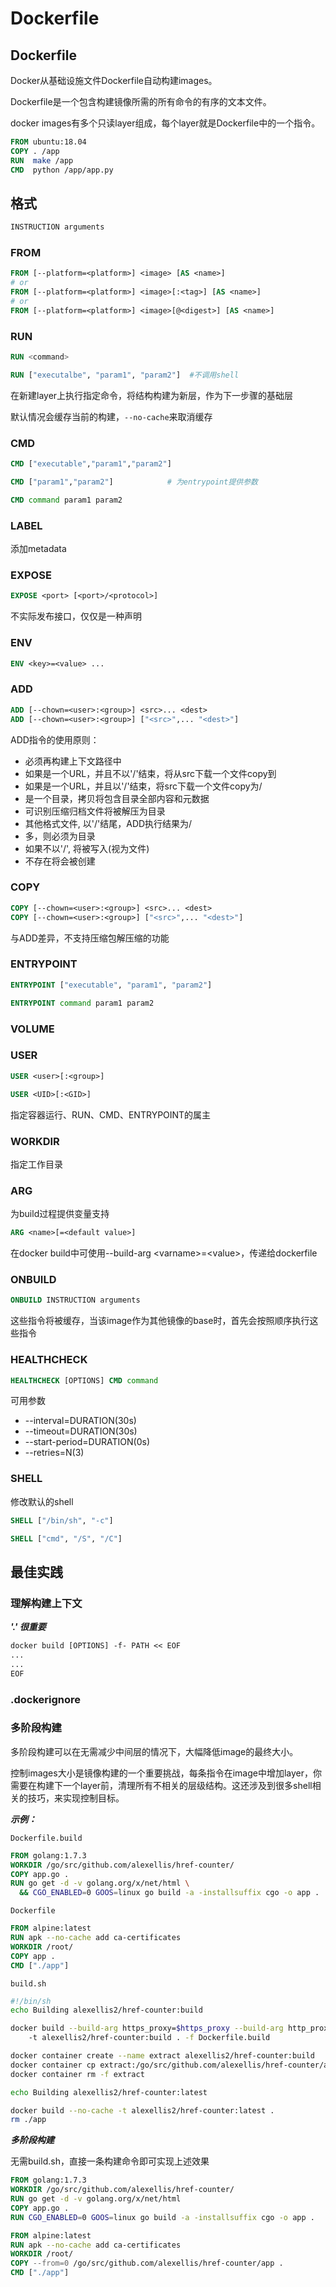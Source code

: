 # Dockerfile

## Dockerfile
Docker从基础设施文件Dockerfile自动构建images。

Dockerfile是一个包含构建镜像所需的所有命令的有序的文本文件。

docker images有多个只读layer组成，每个layer就是Dockerfile中的一个指令。

```dockerfile
FROM ubuntu:18.04
COPY . /app
RUN  make /app
CMD  python /app/app.py
```

## 格式

```bash
INSTRUCTION arguments
```

### FROM

```dockerfile
FROM [--platform=<platform>] <image> [AS <name>]
# or
FROM [--platform=<platform>] <image>[:<tag>] [AS <name>]
# or
FROM [--platform=<platform>] <image>[@<digest>] [AS <name>]
```


### RUN

```dockerfile
RUN <command>  

RUN ["executalbe", "param1", "param2"]  #不调用shell
```
在新建layer上执行指定命令，将结构构建为新层，作为下一步骤的基础层

默认情况会缓存当前的构建，`--no-cache`来取消缓存


### CMD

```dockerfile
CMD ["executable","param1","param2"]

CMD ["param1","param2"]            # 为entrypoint提供参数

CMD command param1 param2
```

### LABEL

添加metadata

### EXPOSE

```dockerfile
EXPOSE <port> [<port>/<protocol>]
```
不实际发布接口，仅仅是一种声明


### ENV

```dockerfile
ENV <key>=<value> ...
```


### ADD

```dockerfile
ADD [--chown=<user>:<group>] <src>... <dest>
ADD [--chown=<user>:<group>] ["<src>",... "<dest>"]
```

ADD指令的使用原则：
- <src>必须再构建上下文路径中
- 如果<src>是一个URL，并且<dest>不以'/'结束，将从src下载一个文件copy到<dest>
- 如果<src>是一个URL，并且<dest>以'/'结束，将src下载一个文件copy为<dest>/<filename>
- <src>是一个目录，拷贝将包含目录全部内容和元数据
- 可识别压缩归档文件将被解压为目录
- 其他格式文件<src>, <dest>以'/'结尾，ADD执行结果为<dest>/<src>
- 多<src>，则<dest>必须为目录
- 如果<dest>不以'/', <src>将被写入<dest>(视为文件)
- <dest>不存在将会被创建


### COPY

```dockerfile
COPY [--chown=<user>:<group>] <src>... <dest>
COPY [--chown=<user>:<group>] ["<src>",... "<dest>"]
```

与ADD差异，不支持压缩包解压缩的功能


### ENTRYPOINT

```dockerfile
ENTRYPOINT ["executable", "param1", "param2"]

ENTRYPOINT command param1 param2
```

### VOLUME


### USER
```dockerfile
USER <user>[:<group>]

USER <UID>[:<GID>]
```
指定容器运行、RUN、CMD、ENTRYPOINT的属主


### WORKDIR

指定工作目录

### ARG

为build过程提供变量支持
```dockerfile
ARG <name>[=<default value>]
```

在docker build中可使用--build-arg \<varname>=\<value>，传递给dockerfile


### ONBUILD

```dockerfile
ONBUILD INSTRUCTION arguments
```
这些指令将被缓存，当该image作为其他镜像的base时，首先会按照顺序执行这些指令


### HEALTHCHECK

```dockerfile
HEALTHCHECK [OPTIONS] CMD command
```

可用参数
- --interval=DURATION(30s)
- --timeout=DURATION(30s)
- --start-period=DURATION(0s)
- --retries=N(3)

### SHELL
修改默认的shell
```dockerfile
SHELL ["/bin/sh", "-c"]

SHELL ["cmd", "/S", "/C"]
```

## 最佳实践

### 理解构建上下文

***'.' 很重要***

```dockerfile 
docker build [OPTIONS] -f- PATH << EOF
...
...
EOF
```

### .dockerignore


### 多阶段构建
多阶段构建可以在无需减少中间层的情况下，大幅降低image的最终大小。

控制images大小是镜像构建的一个重要挑战，每条指令在image中增加layer，你需要在构建下一个layer前，清理所有不相关的层级结构。这还涉及到很多shell相关的技巧，来实现控制目标。

***示例：***

`Dockerfile.build`

```dockerfile
FROM golang:1.7.3
WORKDIR /go/src/github.com/alexellis/href-counter/
COPY app.go .
RUN go get -d -v golang.org/x/net/html \
  && CGO_ENABLED=0 GOOS=linux go build -a -installsuffix cgo -o app .
```

`Dockerfile`

```dockerfile
FROM alpine:latest  
RUN apk --no-cache add ca-certificates
WORKDIR /root/
COPY app .
CMD ["./app"]  
```

`build.sh`

```bash
#!/bin/sh
echo Building alexellis2/href-counter:build

docker build --build-arg https_proxy=$https_proxy --build-arg http_proxy=$http_proxy \  
    -t alexellis2/href-counter:build . -f Dockerfile.build

docker container create --name extract alexellis2/href-counter:build  
docker container cp extract:/go/src/github.com/alexellis/href-counter/app ./app  
docker container rm -f extract

echo Building alexellis2/href-counter:latest

docker build --no-cache -t alexellis2/href-counter:latest .
rm ./app
```

***多阶段构建***

无需build.sh，直接一条构建命令即可实现上述效果

```dockerfile
FROM golang:1.7.3
WORKDIR /go/src/github.com/alexellis/href-counter/
RUN go get -d -v golang.org/x/net/html  
COPY app.go .
RUN CGO_ENABLED=0 GOOS=linux go build -a -installsuffix cgo -o app .

FROM alpine:latest  
RUN apk --no-cache add ca-certificates
WORKDIR /root/
COPY --from=0 /go/src/github.com/alexellis/href-counter/app .
CMD ["./app"]  
```